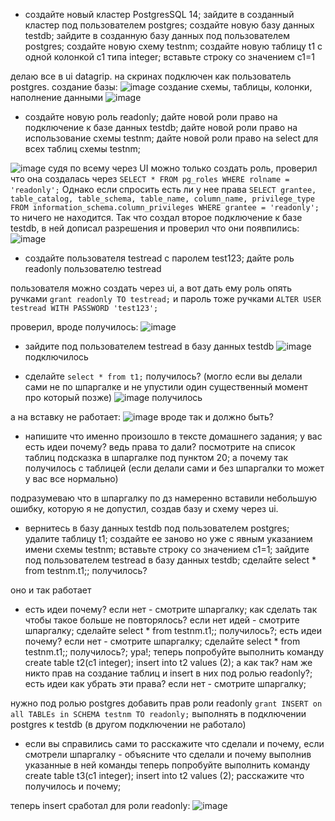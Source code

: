 - создайте новый кластер PostgresSQL 14;
зайдите в созданный кластер под пользователем postgres;
создайте новую базу данных testdb;
зайдите в созданную базу данных под пользователем postgres;
создайте новую схему testnm;
создайте новую таблицу t1 с одной колонкой c1 типа integer;
вставьте строку со значением c1=1

делаю все в ui datagrip. на скринах подключен как пользователь postgres.
создание базы:
![image](https://github.com/user-attachments/assets/ddb9cd32-026c-48cd-b539-f0cf7a624653)
создание схемы, таблицы, колонки, наполнение данными
![image](https://github.com/user-attachments/assets/6fad3f4b-94c6-40fa-9ab4-c3f0afb592d8)


- создайте новую роль readonly;
дайте новой роли право на подключение к базе данных testdb;
дайте новой роли право на использование схемы testnm;
дайте новой роли право на select для всех таблиц схемы testnm;

![image](https://github.com/user-attachments/assets/82bcf1f5-b802-488a-9136-98ed2cef2974)
судя по всему через UI можно только создать роль, проверил что она создалась через
`SELECT * FROM pg_roles WHERE rolname = 'readonly';`
Однако если спросить есть ли у нее права
`SELECT grantee, table_catalog, table_schema, table_name, column_name, privilege_type
FROM information_schema.column_privileges
WHERE grantee = 'readonly';`
то ничего не находится. Так что создал второе подключение к базе testdb, в ней дописал разрешения и проверил что они появпились:
![image](https://github.com/user-attachments/assets/0e3e991a-af78-42b2-b703-1dc33270b3a6)

- создайте пользователя testread с паролем test123;
дайте роль readonly пользователю testread

пользователя можно создать через ui, а вот дать ему роль опять ручками
`grant readonly TO testread;`
и пароль тоже ручками `ALTER USER testread WITH PASSWORD 'test123';`

проверил, вроде получилось:
![image](https://github.com/user-attachments/assets/d12c1930-576f-4313-849f-38881179e2da)
 
- зайдите под пользователем testread в базу данных testdb
![image](https://github.com/user-attachments/assets/8be1716c-067c-44d5-abed-c910dfde66d8)
подключилось

- сделайте `select * from t1;`
получилось? (могло если вы делали сами не по шпаргалке и не упустили один существенный момент про который позже)
![image](https://github.com/user-attachments/assets/4cf928b8-d67c-4470-a985-e76a237b029c)
получилось

а на вставку не работает:
![image](https://github.com/user-attachments/assets/ad829b0c-dce8-4804-8621-daee55bdc9c5)
вроде так и должно быть?

- напишите что именно произошло в тексте домашнего задания; у вас есть идеи почему? ведь права то дали? посмотрите на список таблиц
подсказка в шпаргалке под пунктом 20; а почему так получилось с таблицей (если делали сами и без шпаргалки то может у вас все нормально)

подразумеваю что в шпаргалку по дз намеренно вставили небольшую ошибку, которую я не допустил, создав базу и схему через ui.

- вернитесь в базу данных testdb под пользователем postgres;
удалите таблицу t1;
создайте ее заново но уже с явным указанием имени схемы testnm;
вставьте строку со значением c1=1;
зайдите под пользователем testread в базу данных testdb;
сделайте select * from testnm.t1;;
получилось?

оно и так работает

- есть идеи почему? если нет - смотрите шпаргалку;
как сделать так чтобы такое больше не повторялось? если нет идей - смотрите шпаргалку;
сделайте select * from testnm.t1;;
получилось?;
есть идеи почему? если нет - смотрите шпаргалку;
сделайте select * from testnm.t1;;
получилось?;
ура!;
теперь попробуйте выполнить команду create table t2(c1 integer); insert into t2 values (2);
а как так? нам же никто прав на создание таблиц и insert в них под ролью readonly?;
есть идеи как убрать эти права? если нет - смотрите шпаргалку;

нужно под ролью postgres добавить прав роли readonly
`grant INSERT on all TABLEs in SCHEMA testnm TO readonly;` выполнять в подключении postgres к testdb (в другом подключении не работало)

- если вы справились сами то расскажите что сделали и почему, если смотрели шпаргалку - объясните что сделали и почему выполнив указанные в ней команды
теперь попробуйте выполнить команду create table t3(c1 integer); insert into t2 values (2);
расскажите что получилось и почему;

теперь insert сработал для роли readonly:
![image](https://github.com/user-attachments/assets/fe7ef827-ed81-43d5-918c-c6dc6518775e)

